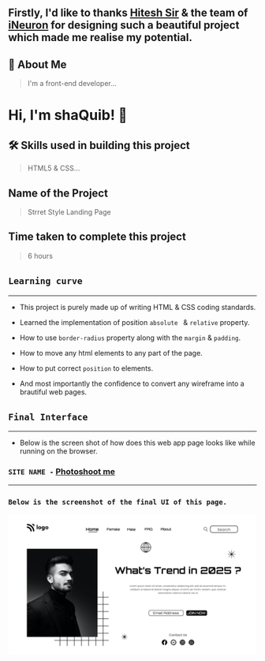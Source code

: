 ## Firstly, I'd like to thanks [Hitesh Sir](https://twitter.com/Hiteshdotcom) & the team of [iNeuron](https://ineuron.ai) for designing such a beautiful project which made me realise my potential.

## 🚀 About Me
>I'm a front-end developer...


# Hi, I'm shaQuib! 👋

## 🛠 Skills used in building this project
>HTML5 & CSS...

## Name of the Project

 > Strret Style Landing Page
 
## Time taken to complete this project
> 6 hours

## `Learning curve`
***

- This project is purely made up of writing HTML & CSS coding standards.

- Learned the implementation of position `absolute ` & `relative` property.

- How to use `border-radius` property along with the `margin` & `padding`.

- How to move any html elements to any part of the page.

 - How to put correct `position` to elements.

 - And most importantly the confidence to convert any wireframe into a brautiful web pages.

## `Final Interface`

*** 
- Below is the screen shot of how does this web app page looks like while running on the browser.


 ### `SITE NAME -` [Photoshoot me](https://photoshoot-me.netlify.app/)

 ***

### `Below is the screenshot of the final UI of this page.`

![localimages](./1.png)
